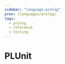 ```yaml
---
sidebar: "language:prolog"
prev: /languages/prolog/
tags:
  - prolog
  - reference
  - testing
---
```


# PLUnit

<!--
TODO: Finish this reference
TODO: Add tutorial and link to it
TODO: Add any recipes and link to them
-->

